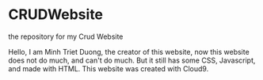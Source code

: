 # CRUDWebsite
the repository for my Crud Website

Hello, I am Minh Triet Duong, the creator of this website, now this website does not do much, and can't do much. But it still has some CSS, Javascript, and made with HTML. This website was created with Cloud9.
